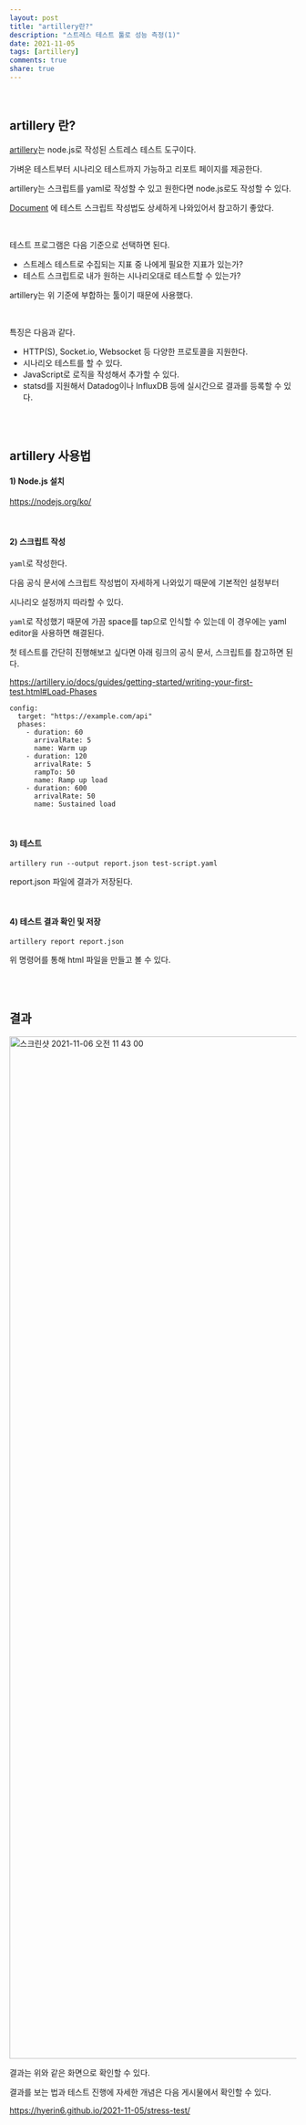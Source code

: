 ```yaml
---  
layout: post  
title: "artillery란?"   
description: "스트레스 테스트 툴로 성능 측정(1)"  
date: 2021-11-05 
tags: [artillery]
comments: true  
share: true
---  
```


<br />

## artillery 란?  
[artillery](https://artillery.io/)는 node.js로 작성된 스트레스 테스트 도구이다. 

가벼운 테스트부터 시나리오 테스트까지 가능하고 리포트 페이지를 제공한다. 

artillery는 스크립트를 yaml로 작성할 수 있고 원한다면 node.js로도 작성할 수 있다. 

[Document](https://artillery.io/docs/guides/overview/welcome.html) 에 테스트 스크립트 작성법도 상세하게 나와있어서 참고하기 좋았다. 

<br />   

테스트 프로그램은 다음 기준으로 선택하면 된다. 

* 스트레스 테스트로 수집되는 지표 중 나에게 필요한 지표가 있는가?
* 테스트 스크립트로 내가 원하는 시나리오대로 테스트할 수 있는가?

artillery는 위 기준에 부합하는 툴이기 때문에 사용했다. 

<br />   

특징은 다음과 같다. 

* HTTP(S), Socket.io, Websocket 등 다양한 프로토콜을 지원한다.
* 시나리오 테스트를 할 수 있다.
* JavaScript로 로직을 작성해서 추가할 수 있다.
* statsd를 지원해서 Datadog이나 InfluxDB 등에 실시간으로 결과를 등록할 수 있다.


<br />   
<br />   

## artillery 사용법 
#### 1) Node.js 설치 
<https://nodejs.org/ko/>


<br />

#### 2) 스크립트 작성 
`yaml`로 작성한다. 

다음 공식 문서에 스크립트 작성법이 자세하게 나와있기 때문에 기본적인 설정부터 

시나리오 설정까지 따라할 수 있다. 

`yaml`로 작성했기 때문에 가끔 space를 tap으로 인식할 수 있는데 이 경우에는 yaml editor을 사용하면 해결된다. 

첫 테스트를 간단히 진행해보고 싶다면 아래 링크의 공식 문서, 스크립트를 참고하면 된다.  

<https://artillery.io/docs/guides/getting-started/writing-your-first-test.html#Load-Phases>

```
config:
  target: "https://example.com/api"
  phases:
    - duration: 60
      arrivalRate: 5
      name: Warm up
    - duration: 120
      arrivalRate: 5
      rampTo: 50
      name: Ramp up load
    - duration: 600
      arrivalRate: 50
      name: Sustained load
```

<br />

#### 3) 테스트
```
artillery run --output report.json test-script.yaml
```

report.json 파일에 결과가 저장된다.

<br />

#### 4) 테스트 결과 확인 및 저장 

```
artillery report report.json  
```

위 명령어를 통해 html 파일을 만들고 볼 수 있다.


<br />
<br />

## 결과
<img width="1792" alt="스크린샷 2021-11-06 오전 11 43 00" src="https://user-images.githubusercontent.com/33855307/140595283-482c962b-5f76-4ca7-8549-171a32fa328f.png">

결과는 위와 같은 화면으로 확인할 수 있다. 

결과를 보는 법과 테스트 진행에 자세한 개념은 다음 게시물에서 확인할 수 있다. 

<https://hyerin6.github.io/2021-11-05/stress-test/>


<br />

